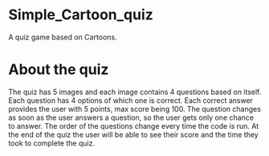 # Simple_Cartoon_quiz
A quiz game based on Cartoons. 
# About the quiz
The quiz has 5 images and each image contains 4 questions based on itself. Each question has 4 options of which one is correct. 
Each correct answer provides the user with 5 points, max score being 100. 
The question changes as soon as the user answers a question, so the user gets only one chance to answer. 
The order of the questions change every time the code is run. 
At the end of the quiz the user will be able to see their score and the time they took to complete the quiz.
